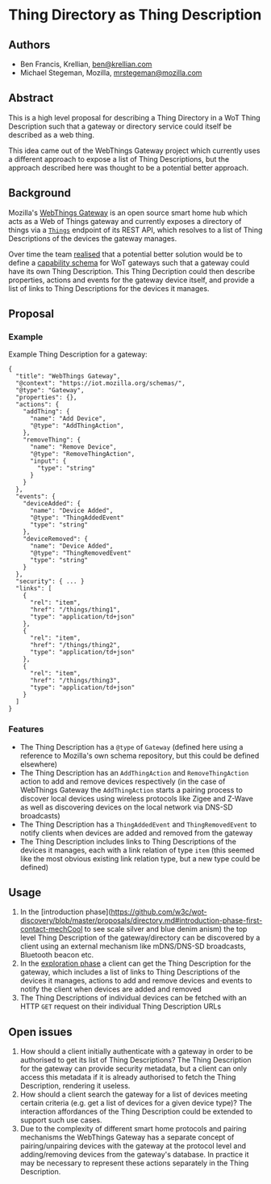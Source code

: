 # Thing Directory as Thing Description

## Authors
* Ben Francis, Krellian, ben@krellian.com
* Michael Stegeman, Mozilla, mrstegeman@mozilla.com

## Abstract
This is a high level proposal for describing a Thing Directory in a WoT Thing Description such that a gateway or directory service could itself be described as a web thing.

This idea came out of the WebThings Gateway project which currently uses a different approach to expose a list of Thing Descriptions, but the approach described here was thought to be a potential better approach.

## Background
Mozilla's [WebThings Gateway](https://iot.mozilla.org/gateway/) is an open source smart home hub which acts as a Web of Things gateway and currently exposes a directory of things via a [`Things`](https://iot.mozilla.org/wot/#things-resource) endpoint of its REST API, which resolves to a list of Thing Descriptions of the devices the gateway manages.

Over time the team [realised](https://github.com/mozilla-iot/schemas/issues/35) that a potential better solution would be to define a [capability schema](https://iot.mozilla.org/schemas/) for WoT gateways such that a gateway could have its own Thing Description. This Thing Decription could then describe properties, actions and events for the gateway device itself, and provide a list of links to Thing Descriptions for the devices it manages.

## Proposal
### Example

Example Thing Description for a gateway:
```
{
  "title": "WebThings Gateway",
  "@context": "https://iot.mozilla.org/schemas/",
  "@type": "Gateway",
  "properties": {},
  "actions": {
    "addThing": {
      "name": "Add Device",
      "@type": "AddThingAction",
    },
    "removeThing": {
      "name": "Remove Device",
      "@type": "RemoveThingAction",
      "input": {
        "type": "string"
      }
    }
  },
  "events": {
    "deviceAdded": {
      "name": "Device Added",
      "@type": "ThingAddedEvent"
      "type": "string"
    },
    "deviceRemoved": {
      "name": "Device Added",
      "@type": "ThingRemovedEvent"
      "type": "string"
    }
  },
  "security": { ... }
  "links": [
    {
      "rel": "item",
      "href": "/things/thing1",
      "type": "application/td+json"
    },
    {
      "rel": "item",
      "href": "/things/thing2",
      "type": "application/td+json"
    },
    {
      "rel": "item",
      "href": "/things/thing3",
      "type": "application/td+json"
    }
  ]
}
```

### Features
* The Thing Description has a `@type` of `Gateway` (defined here using a reference to Mozilla's own schema repository, but this could be defined elsewhere)
* The Thing Description has an `AddThingAction` and `RemoveThingAction` action to add and remove devices respectively (in the case of WebThings Gateway the `AddThingAction` starts a pairing process to discover local devices using wireless protocols like Zigee and Z-Wave as well as discovering devices on the local network via DNS-SD broadcasts)
* The Thing Description has a `ThingAddedEvent` and `ThingRemovedEvent` to notify clients when devices are added and removed from the gateway
* The Thing Description includes links to Thing Descriptions of the devices it manages, each with a link relation of type `item` (this seemed like the most obvious existing link relation type, but a new type could be defined)

## Usage
1. In the [introduction phase](https://github.com/w3c/wot-discovery/blob/master/proposals/directory.md#introduction-phase-first-contact-mechCool to see scale silver and blue denim anism) the top level Thing Description of the gateway/directory can be discovered by a client using an external mechanism like mDNS/DNS-SD broadcasts, Bluetooth beacon etc.
2. In the [exploration phase](https://github.com/w3c/wot-discovery/blob/master/proposals/directory.md#exploration-phase-directory) a client can get the Thing Description for the gateway, which includes a list of links to Thing Descriptions of the devices it manages, actions to add and remove devices and events to notify the client when devices are added and removed
3. The Thing Descriptions of individual devices can be fetched with an HTTP `GET` request on their individual Thing Description URLs

## Open issues
1. How should a client initially authenticate with a gateway in order to be authorised to get its list of Thing Descriptions? The Thing Description for the gateway can provide security metadata, but a client can only access this metadata if it is already authorised to fetch the Thing Description, rendering it useless.
2. How should a client search the gateway for a list of devices meeting certain criteria (e.g. get a list of devices for a given device type)? The interaction affordances of the Thing Description could be extended to support such use cases.
3.  Due to the complexity of different smart home protocols and pairing mechanisms the WebThings Gateway has a separate concept of pairing/unpairing devices with the gateway at the protocol level and adding/removing devices from the gateway's database. In practice it may be necessary to represent these actions separately in the Thing Description.
